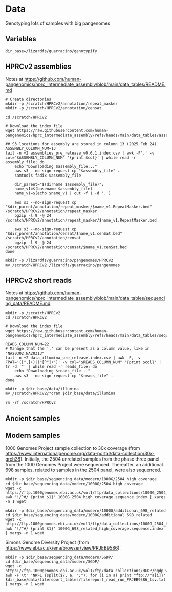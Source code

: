 # Data
Genotyping lots of samples with big pangenomes

## Variables

```shell
dir_base=/lizardfs/guarracino/genotypify
```

## HPRCv2 assemblies

Notes at https://github.com/human-pangenomics/hprc_intermediate_assembly/blob/main/data_tables/README.md

```shell
# Create directories
mkdir -p /scratch/HPRCv2/annotation/repeat_masker
mkdir -p /scratch/HPRCv2/annotation/censat

cd /scratch/HPRCv2

# Download the index file
wget https://raw.githubusercontent.com/human-pangenomics/hprc_intermediate_assembly/refs/heads/main/data_tables/assemblies_pre_release_v0.6.1.index.csv

## S3 locations for assembly are stored in column 13 (2025 Feb 24)
ASSEMBLY_COLUMN_NUM=13
tail -n +2 assemblies_pre_release_v0.6.1.index.csv | awk -F',' -v col="$ASSEMBLY_COLUMN_NUM" '{print $col}' | while read -r assembly_file; do
    echo "Downloading $assembly_file..."
    aws s3 --no-sign-request cp "$assembly_file" .
    samtools fadix $assembly_file

    dir_parent="$(dirname $assembly_file)";
    name_v1=$(basename $assembly_file)
    name_v1=$(echo $name_v1 | cut -f 1 -d '.')

    aws s3 --no-sign-request cp  "$dir_parent/annotation/repeat_masker/$name_v1.RepeatMasker.bed" /scratch/HPRCv2/annotation/repeat_masker
    bgzip -l 9 -@ 24 /scratch/HPRCv2/annotation/repeat_masker/$name_v1.RepeatMasker.bed

    aws s3 --no-sign-request cp "$dir_parent/annotation/censat/$name_v1.cenSat.bed" /scratch/HPRCv2/annotation/censat
    bgzip -l 9 -@ 24 /scratch/HPRCv2/annotation/censat/$name_v1.cenSat.bed
done

mkdir -p /lizardfs/guarracino/pangenomes/HPRCv2
mv /scratch/HPRCv2 /lizardfs/guarracino/pangenomes
```

## HPRCv2 short reads

Notes at https://github.com/human-pangenomics/hprc_intermediate_assembly/blob/main/data_tables/sequencing_data/README.md

```shell
mkdir -p /scratch/HPRCv2
cd /scratch/HPRCv2

# Download the index file
wget https://raw.githubusercontent.com/human-pangenomics/hprc_intermediate_assembly/refs/heads/main/data_tables/sequencing_data/data_illumina_pre_release.index.csv

READS_COLUMN_NUM=22
# Manage that the ',' can be present as a column value, like in "NA20302,NA20313"
tail -n +2 data_illumina_pre_release.index.csv | awk -F, -v FPAT='([^,]+)|("[^"]+")' -v col="$READS_COLUMN_NUM" '{print $col}' | 
tr -d '"' | while read -r reads_file; do
    echo "Downloading $reads_file..."
    aws s3 --no-sign-request cp "$reads_file" .
done

mkdir -p $dir_base/data/illumina
mv /scratch/HPRCv2/*cram $dir_base/data/illumina

rm -rf /scratch/HPRCv2
```

## Ancient samples

<!-- Create folder:

```shell
mkdir -p $dir_base/sequencing_data/ancient
```

15 samples from Marchi et al., 2022 (https://doi.org/10.1016/j.cell.2022.04.008).

```shell
sed 's/SL_MU_/SLMU/g' $dir_base/data/Marchi2022.TableS1.csv -i

cat $dir_base/data/Marchi2022.TableS1.csv | awk -F'\t' '{if ($6 == $9) $9 = $9"_1"; print}' OFS='\t' > x
mv x $dir_base/data/Marchi2022.TableS1.csv

# Download the submitted FASTQ files, discarding the XXX_realg.noclips_splitRG.bam files
mkdir -p /scratch/Marchi2022
cd /scratch/Marchi2022
grep -Ff <(sed '1d' $dir_base/data/Marchi2022.TableS1.csv | cut -f 9) $dir_base/data/filereport_tables/filereport_read_run_PRJEB50857_tsv.txt | awk -F'\t' '{split($8, a, ";"); for (i in a) print "ftp://"a[i]}' | xargs -n 1 wget

cd /scratch
mv /scratch/Marchi2022 $dir_base/sequencing_data/ancient

sed -e 's/VC3-2/VC3/g' -e 's/Bar25/BAR25/g' $dir_base/data/Marchi2022.Table1.csv -i
# Marchi2022.Table1.csv to get the 15 samples
# Marchi2022.TableS1.csv to map `SAMPLE <-> FILE`
grep -Ff <(cut -f 1 $dir_base/data/Marchi2022.Table1.csv) $dir_base/data/Marchi2022.TableS1.csv -w
```

### Likely not raw reads

315 (317 - 2 samples with missing FASTQ files) samples from Allentoft et al., 2024 (https://doi.org/10.1038/s41586-023-06865-0):

```shell
# Counts of ancient samples they collected from other studies
sed '1d' Allentoft2024.SupplementaryData7.csv | cut -f 8 | sort | uniq -c | sort -k 1,1n

mkdir -p $dir_base/sequencing_data/ancient/Allentoft2024
cd /scratch
sed '1d' $dir_base/data/filereport_tables/filereport_read_run_PRJEB64656_tsv.txt | cut -f 7 | grep ftp | awk -F'\t' 'NR>1 {split($1, a, ";"); for (i in a) print "ftp://"a[i]}' | xargs -n 1 -I {} sh -c 'wget {}; mv $(basename {}) /lizardfs/guarracino/genotypify/sequencing_data/ancient/Allentoft2024'

# To map `SAMPLE <-> FILE`
(sed '1d' $dir_base/data/filereport_tables/filereport_read_run_PRJEB64656_tsv.txt | cut -f 7,8 | grep 'NEO898\|NEO813\|ERR12075080' -v | awk -v FS='/' '{print($7,$12)}' | sed -e 's/ftp.sra.ebi.ac.uk//g' -e 's/.fastq.gz//g' -e 's/.sort.rmdup.realign.md.bam;//g' -e 's/.neo.merge.bam;//g' -e 's/.neo.clean.bam;//g' | sed 's/ //g'; echo "ERR12075080\tNEO962")
```

442 samples from Margaryan et al., 2020 (https://doi.org/10.1038/s41586-020-2688-8; https://www.ebi.ac.uk/ena/browser/view/PRJEB37976):

```shell
mkdir -p $dir_base/sequencing_data/ancient/Margaryan2020
cd /scratch/
sed '1d' $dir_base/data/filereport_tables/filereport_read_run_PRJEB37976_tsv.txt | cut -f 7 | xargs -n 1 -I {} sh -c 'wget {}; mv $(basename {}) /lizardfs/guarracino/genotypify/sequencing_data/ancient/Margaryan2020'

# To map `SAMPLE <-> FILE`
sed '1d' $dir_base/data/filereport_tables/filereport_read_run_PRJEB37976_tsv.txt | cut -f 7,8 | awk -v FS='/' '{print($7,$12)}' | sed -e 's/ftp.sra.ebi.ac.uk//g' -e 's/.fastq.gz//g' -e 's/.final.bam//g' | sed 's/ //g'
```

134 samples from Antonio et al., 2019 (https://www.ebi.ac.uk/ena/browser/view/PRJEB32566; https://www.ebi.ac.uk/ena/browser/view/PRJEB32566):

```shell
mkdir -p $dir_base/sequencing_data/ancient/Antonio2019
cd /scratch/
sed '1d' $dir_base/data/filereport_tables/filereport_read_run_PRJEB32566_tsv.txt | cut -f 7 | xargs -n 1 -I {} sh -c 'wget {}; mv $(basename {}) /lizardfs/guarracino/genotypify/sequencing_data/ancient/Antonio2019'

# To map `SAMPLE <-> FILE`
sed '1d' $dir_base/data/filereport_tables/filereport_read_run_PRJEB32566_tsv.txt | cut -f 7,8 | awk -v FS='/' '{print($7,$12)}' | sed -e 's/ftp.sra.ebi.ac.uk//g' -e 's/.fastq.gz//g' -e 's/.bam;//g' -e 's/.bam//g' | sed 's/ //g'
```

137 samples from Damgaard et al., 2018, Nature (https://doi.org/10.1038/s41586-018-0094-2; https://www.ebi.ac.uk/ena/browser/view/PRJEB20658):

```shell
mkdir -p $dir_base/sequencing_data/ancient/Damgaard2018_Nature
cd /scratch
sed '1d' $dir_base/data/filereport_tables/filereport_read_run_PRJEB20658_tsv.txt | cut -f 7 | xargs -n 1 -I {} sh -c 'wget {}; mv $(basename {}) /lizardfs/guarracino/genotypify/sequencing_data/ancient/Damgaard2018_Nature'

# To map `SAMPLE <-> FILE`
sed '1d' $dir_base/data/filereport_tables/filereport_read_run_PRJEB20658_tsv.txt | cut -f 7,8 | awk -v FS='/' '{print($7,$12)}' | sed -e 's/ftp.sra.ebi.ac.uk//g' -e 's/.fastq.gz//g' -e 's/.sort.rmdup.realign.md.bam;//g' | sed 's/ //g'
```

70 samples from Damgaard et al., 2018, Science (https://doi.org/10.1126/science.aar7711; https://www.ebi.ac.uk/ena/browser/view/PRJEB25389 and https://www.ebi.ac.uk/ena/browser/view/PRJEB26349):

```shell
# 70 samples, but the paper mentions 74 samples
mkdir -p $dir_base/sequencing_data/ancient/Damgaard2018_Science
cd /scratch
sed '1d' $dir_base/data/filereport_tables/filereport_read_run_PRJEB26349_tsv.txt | grep -Ff <(sed '1d' $dir_base/data/Damgaard2018.Science.SupplementaryTable1.csv | cut -f 1) | cut -f 7 | xargs -n 1 -I {} sh -c 'wget {}; mv $(basename {}) /lizardfs/guarracino/genotypify/sequencing_data/ancient/Damgaard2018_Science'

# The 4 missed samples are in the Damgaard et al., 2018, Nature paper
sed '1d' $dir_base/data/Damgaard2018.Science.SupplementaryTable1.csv | cut -f 1 | sort | grep -Ff <(sed '1d' $dir_base/data/filereport_tables/filereport_read_run_PRJEB26349_tsv.txt | grep -Ff <(sed '1d' data/Damgaard2018.Science.SupplementaryTable1.csv | cut -f 1) | cut -f 8 | cut -f 6 -d '/' | cut -f 1 -d '.' | cut -f 1 -d '_' ) -v
# DA343
# DA353
# DA356
# DA361
```

102 samples from Allentoft et al., 2015 (https://doi.org/10.1038/nature14507; https://www.ebi.ac.uk/ena/browser/view/PRJEB9021).

```shell
mkdir -p $dir_base/sequencing_data/ancient/Allentoft2015
cd /scratch
sed '1d' $dir_base/data/filereport_tables/filereport_read_run_PRJEB9021_tsv.txt | cut -f 7 | xargs -n 1 -I {} sh -c 'wget {}; mv $(basename {}) /lizardfs/guarracino/genotypify/sequencing_data/ancient/Allentoft2015'

# To map `SAMPLE <-> FILE`
sed '1d' $dir_base/data/filereport_tables/filereport_read_run_PRJEB9021_tsv.txt | cut -f 7,8 | awk -v FS='/' '{print($6,$11)}' | sed -e 's/ftp.sra.ebi.ac.uk//g' -e 's/.fastq.gz//g' | sed -e 's/.hg19.flt.sort.rmdup.realign.md.bam//g' | sed 's/ //g'
```

58 samples from Brunel et al., 2020 (https://doi.org/10.1073/pnas.1918034117; https://www.ebi.ac.uk/ena/browser/view/PRJEB38152)

```shell
#sed '1d' $dir_base/data/filereport_tables/filereport_read_run_PRJEB38152_tsv.txt | grep -i -Ff <(sed '1,2d' Brunel2018.SupplementaryTable1.csv | cut -f 1 | sed -e 's/Schw72-15/Sch72-15/g' -e 's/CRE8C/CRE8-C/g' -e 's/BIS388-/BIS388/g'; echo CRE20D)
mkdir -p $dir_base/sequencing_data/ancient/Brunel2020
cd /scratch
sed '1d' $dir_base/data/filereport_tables/filereport_read_run_PRJEB38152_tsv.txt | grep bam | cut -f 7 | xargs -n 1 -I {} sh -c 'wget {}; mv $(basename {}) /lizardfs/guarracino/genotypify/sequencing_data/ancient/Brunel2020'

# To map `SAMPLE <-> FILE`
sed '1d' $dir_base/data/filereport_tables/filereport_read_run_PRJEB38152_tsv.txt | cut -f 7,8 | grep bam | awk -v FS='/' '{print($7,$12)}' | sed -e 's/ftp.sra.ebi.ac.uk//g' -e 's/.fastq.gz//g' | sed -e 's/.mappedHs37d5.trim2.bam//g' -e 's/.mappedHs37d5.trim2.bam//g' -e 's/.mappedHs37.trim2.bam//g' | sed 's/ //g'
```

91??? samples frm Scheib et al., 2018 (https://doi.org/10.1126/science.aar6851; https://www.ebi.ac.uk/ena/browser/view/PRJEB25445)

```shell
mkdir -p $dir_base/sequencing_data/ancient/Scheib2018
cd /scratch
sed '1d' $dir_base/data/filereport_tables/filereport_read_run_PRJEB25445_tsv.txt | cut -f 7 | grep ftp | xargs -n 1 -I {} sh -c 'wget {}; mv $(basename {}) /lizardfs/guarracino/genotypify/sequencing_data/ancient/Scheib2018'

# Check Scheib2018.SupplementaryTable1.tsv and Scheib2018.SupplementaryTable3.tsv (number of reads) to process downloaded samples
```

34 samples from Sikora et al.m 2019 (https://doi.org/10.1038/s41586-019-1279-z; https://www.ebi.ac.uk/ena/browser/view/PRJEB29700 and https://www.ebi.ac.uk/ena/browser/view/PRJEB26336):

```shell
mkdir -p $dir_base/sequencing_data/ancient/Sikora2019
cd /scratch
sed '1d' $dir_base/data/filereport_tables/filereport_read_run_PRJEB29700_tsv.txt | cut -f 7 | xargs -n 1 -I {} sh -c 'wget {}; mv $(basename {}) /lizardfs/guarracino/genotypify/sequencing_data/ancient/Sikora2019'

# To map `SAMPLE <-> FILE`
sed '1d' $dir_base/data/filereport_tables/filereport_read_run_PRJEB29700_tsv.txt | cut -f 7,8 | awk -v FS='/' '{print($7,$12)}' | sed -e 's/ftp.sra.ebi.ac.uk//g' -e 's/.fastq.gz//g' -e 's/.sort.rmdup.realign.md.bam;//g' -e 's/.realigned.calmd.readsadded.bam;//g' -e 's/.sort.rmdup.uniq.rg.realn.md.bam;//g' | sed 's/ //g'
```

35 samples from Krzewinska et al., 2018 (https://doi.org/10.1126/sciadv.aat4457; https://www.ebi.ac.uk/ena/browser/view/PRJEB27628):

```shell
mkdir -p $dir_base/sequencing_data/ancient/Krzewinska2018
cd /scratch
sed '1d' $dir_base/data/filereport_tables/filereport_read_run_PRJEB27628_tsv.txt | cut -f 7 | xargs -n 1 -I {} sh -c 'wget {}; mv $(basename {}) /lizardfs/guarracino/genotypify/sequencing_data/ancient/Krzewinska2018'

# To map `SAMPLE <-> FILE`
sed '1d' $dir_base/data/filereport_tables/filereport_read_run_PRJEB27628_tsv.txt | cut -f 7,8 | awk -v FS='/' '{print($7,$12)}' | sed -e 's/ftp.sra.ebi.ac.uk//g' -e 's/.fastq.gz//g' | cut -f 1 -d '_' | sed 's/ //g'
```

25 samples from McColl et al., 2018 (https://doi.org/10.1126/science.aat3628; https://www.ebi.ac.uk/ena/browser/view/PRJEB26721)

```shell
mkdir -p $dir_base/sequencing_data/ancient/McColl2018
cd /scratch
sed '1d' $dir_base/data/filereport_tables/filereport_read_run_PRJEB26721_tsv.txt | cut -f 7 | awk -F'\t' 'NR>1 {split($1, a, ";"); for (i in a) print "ftp://"a[i]}' | xargs -n 1 -I {} sh -c 'wget {}; mv $(basename {}) /lizardfs/guarracino/genotypify/sequencing_data/ancient/McColl2018'
```

Ebenesersdottir et al.m 2018, Science (https://doi.org/10.1126/science.aar2625): I NEED ACCESS TO THE PUBLICATION

15/24?? samples from Schroeder et al., 2019 (https://doi.org/10.1073/pnas.1820210116; https://www.ebi.ac.uk/ena/browser/view/PRJEB28451):

```shell
mkdir -p $dir_base/sequencing_data/ancient/Schroeder2019
cd /scratch
sed '1d' $dir_base/data/filereport_tables/filereport_read_run_PRJEB28451_tsv.txt | cut -f 7 | xargs -n 1 -I {} sh -c 'wget {}; mv $(basename {}) /lizardfs/guarracino/genotypify/sequencing_data/ancient/Schroeder2019'
```

### Check if reads are sanitized with hg38

With minimap2:

```shell
cd /lizardfs/guarracino/genotypify/sequencing_data/ancient

# Map
conda activate /lizardfs/guarracino/condatools/minimap2/2.28/

mkdir -p /lizardfs/guarracino/genotypify/sequencing_data/ancient/reads-vs-chm13
cd /lizardfs/guarracino/genotypify/sequencing_data/ancient/reads-vs-chm13
REF_FASTA=/lizardfs/guarracino/pangenomes/references/chm13v2.fa.gz
ls /lizardfs/guarracino/genotypify/sequencing_data/ancient | while read DATASET; do
    ls /lizardfs/guarracino/genotypify/sequencing_data/ancient/$DATASET/*fastq.gz | while read FASTQ; do
        NAME=$(basename $FASTQ .fastq.gz)
        echo $DATASET $FASTQ $NAME
        sbatch -c 48 -p tux --job-name "$DATASET-$NAME" --wrap "hostname; cd /scratch; \time -v minimap2 $REF_FASTA $FASTQ -x sr -t 48 | pigz -9 > $DATASET.$NAME.mm2.map.paf.gz; mv $DATASET.$NAME.mm2.map.paf.gz /lizardfs/guarracino/genotypify/sequencing_data/ancient/reads-vs-chm13/"
    done
done

# Coverage
cut -f 1,2 /lizardfs/guarracino/pangenomes/references/chm13v2.fa.gz.fai > /lizardfs/guarracino/genotypify/sequencing_data/ancient/reads-vs-chm13/chm13.genome
bedtools makewindows -g /lizardfs/guarracino/genotypify/sequencing_data/ancient/reads-vs-chm13/chm13.genome -w 200000 | bedtools sort > /lizardfs/guarracino/genotypify/sequencing_data/ancient/reads-vs-chm13/chm13v2.windows.200kbp.bed

ls /lizardfs/guarracino/genotypify/sequencing_data/ancient | while read DATASET; do
    ls /lizardfs/guarracino/genotypify/sequencing_data/ancient/$DATASET/*fastq.gz | while read FASTQ; do
        NAME=$(basename $FASTQ .fastq.gz)
        echo $DATASET $FASTQ $NAME

        PAF=/lizardfs/guarracino/genotypify/sequencing_data/ancient/reads-vs-chm13/$DATASET.$NAME.mm2.map.paf.gz
        NAME=$(basename $PAF .paf.gz)

        # For base-by-base coverage depth
        sbatch -c 8 -p tux --job-name "$DATASET-$NAME" --wrap "hostname; cd /scratch; cp $PAF /scratch/; zcat $NAME.paf.gz | cut -f 6,8,9 | sort -k1,1 -k2,2n -T /scratch > $NAME.bed; bedtools genomecov -i $NAME.bed -g /lizardfs/guarracino/genotypify/sequencing_data/ancient/reads-vs-chm13/chm13.genome -bga > $NAME.depth.bedgraph; bedtools map -a /lizardfs/guarracino/genotypify/sequencing_data/ancient/reads-vs-chm13/chm13v2.windows.200kbp.bed -b $NAME.depth.bedgraph -c 4 -o mean > $NAME.depth.windows.200kbp.bed; pigz -9 $NAME.bed; pigz -9 $NAME.depth.bedgraph; rm $NAME.paf.gz; mv $NAME.* /lizardfs/guarracino/genotypify/sequencing_data/ancient/reads-vs-chm13/"
    done
done

# # Uncalled regions in hg38
# wget -c https://hgdownload.cse.ucsc.edu/goldenPath/hg38/database/gap.txt.gz
# zcat gap.txt.gz | cut -f 2,3,4,8 > hg38.gaps.bed
# rm gap.txt.gz

# Acro short arms vs the rest
wget -c https://raw.githubusercontent.com/pangenome/chromosome_communities/refs/heads/main/data/annotation/chm13.p_arms.approximate.acros.bed
sed 's/chm13#/chm13#1#/g' chm13.p_arms.approximate.acros.bed -i

cd /lizardfs/guarracino/genotypify/sequencing_data/ancient/reads-vs-chm13
ls /lizardfs/guarracino/genotypify/sequencing_data/ancient | while read DATASET; do
    ls /lizardfs/guarracino/genotypify/sequencing_data/ancient/$DATASET/*fastq.gz | while read FASTQ; do
        NAME=$(basename $FASTQ .fastq.gz)
        echo $DATASET $FASTQ $NAME

        PAF=/lizardfs/guarracino/genotypify/sequencing_data/ancient/reads-vs-chm13/$DATASET.$NAME.mm2.map.paf.gz
        NAME=$(basename $PAF .paf.gz)

        COVERAGE_BED=$NAME.depth.windows.200kbp.bed

        # We'll mark everything as "non-acro-parm" first
        awk 'BEGIN{OFS="\t"} {print $1,$2,$3,$4,"non-acro-parm"}' $COVERAGE_BED > /scratch/$COVERAGE_BED.tmp
        # Then use bedtools intersect to identify and mark the acro-p-arm regions
        bedtools intersect -a /scratch/$COVERAGE_BED.tmp -b chm13.p_arms.approximate.acros.bed -wa -wb | \
            awk 'BEGIN{OFS="\t"} {print $1,$2,$3,$4,"acro-p-arm"}' > /scratch/$COVERAGE_BED.acro.bed
        # Finally, use bedtools subtract to keep the non-acro regions with their original marking
        bedtools subtract -a /scratch/$COVERAGE_BED.tmp -b chm13.p_arms.approximate.acros.bed > /scratch/$COVERAGE_BED.non-acro.bed
        # Combine the results
        cat /scratch/$COVERAGE_BED.acro.bed /scratch/$COVERAGE_BED.non-acro.bed | sort -k1,1 -k2,2n -T /scratch > $(basename $COVERAGE_BED .bed).classified.bed
        rm /scratch/$COVERAGE_BED.tmp /scratch/$COVERAGE_BED.acro.bed /scratch/$COVERAGE_BED.non-acro.bed
    done
done

# Take info from the top 10 biggest files in each dataset
cd /lizardfs/guarracino/genotypify/sequencing_data/ancient/reads-vs-chm13
ls /lizardfs/guarracino/genotypify/sequencing_data/ancient | while read DATASET; do
    ls /lizardfs/guarracino/genotypify/sequencing_data/ancient/$DATASET/*fastq.gz -S | head -n 200 | while read FASTQ; do
        NAME=$(basename $FASTQ .fastq.gz)
        #echo $DATASET $FASTQ $NAME

        PAF=/lizardfs/guarracino/genotypify/sequencing_data/ancient/reads-vs-chm13/$DATASET.$NAME.mm2.map.paf.gz
        NAME=$(basename $PAF .paf.gz)

        COVERAGE_BED=$NAME.depth.windows.200kbp.bed

        NAME2=$(basename $PAF .paf.gz | cut -f 2 -d '.')
        cat $(basename $COVERAGE_BED .bed).classified.bed | awk -v OFS='\t' -v dataset=$DATASET -v name=$NAME2 '{print($0,dataset,name)}'
    done
done | pigz -9 > /scratch/ancientHead200.depth.windows.200kbp.bed.gz && mv /scratch/ancientHead200.depth.windows.200kbp.bed.gz .

#zcat $PAF | awk -v OFS="\t" '{print $6, $8, $9, $1, ".", $5}' | sort -k1,1 -k2,2n -T /scratch > $(basename $PAF .paf.gz).bed
# Compute the coverage of sequence alignments (file B) across XX kilobase windows (file A) tiling a genome of interest
#bedtools coverage -a /scratch/chm13v2.windows.200kbp.bed -b $(basename $PAF .paf.gz).bed > coverage.bed
``` -->

## Modern samples

1000 Genomes Project sample collection to 30x coverage (from <https://www.internationalgenome.org/data-portal/data-collection/30x-grch38>). Initially, the 2504 unrelated samples from the phase three panel from the 1000 Genomes Project were sequenced. Thereafter, an additional 698 samples, related to samples in the 2504 panel, were also sequenced.

```shell
mkdir -p $dir_base/sequencing_data/modern/1000G/2504_high_coverage
cd $dir_base/sequencing_data/modern/1000G/2504_high_coverage
wget -c https://ftp.1000genomes.ebi.ac.uk/vol1/ftp/data_collections/1000G_2504_high_coverage/1000G_2504_high_coverage.sequence.index
awk '!/^#/ {print $1}' 1000G_2504_high_coverage.sequence.index | xargs -n 1 wget

mkdir -p $dir_base/sequencing_data/modern/1000G/additional_698_related
cd $dir_base/sequencing_data/modern/1000G/additional_698_related
wget -c http://ftp.1000genomes.ebi.ac.uk/vol1/ftp/data_collections/1000G_2504_high_coverage/1000G_698_related_high_coverage.sequence.index
awk '!/^#/ {print $1}' 1000G_698_related_high_coverage.sequence.index | xargs -n 1 wget
```

Simons Genome Diversity Project (from <https://www.ebi.ac.uk/ena/browser/view/PRJEB9586>):

```shell
mkdir -p $dir_base/sequencing_data/modern/SGDP/
cd $dir_base/sequencing_data/modern/SGDP/
wget -c https://ftp.1000genomes.ebi.ac.uk/vol1/ftp/data_collections/HGDP/hgdp_wgs.sequence.index
awk -F'\t' 'NR>1 {split($7, a, ";"); for (i in a) print "ftp://"a[i]}' $dir_base/data/filereport_tables/filereport_read_run_PRJEB9586_tsv.txt | xargs -n 1 wget
```
